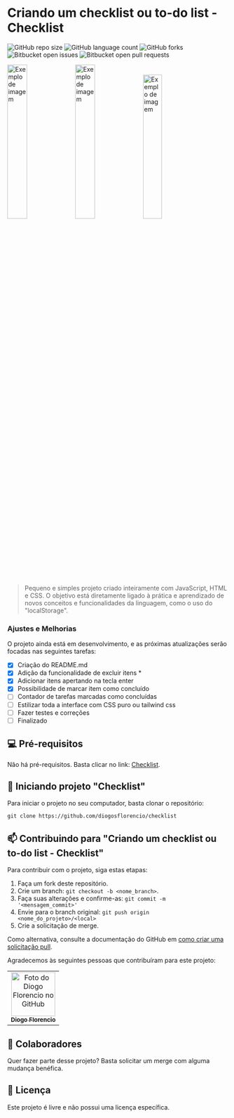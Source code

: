 # Criando um checklist ou to-do list - Checklist

![GitHub repo size](https://img.shields.io/github/repo-size/diogosflorencio/checklist?style=for-the-badge)
![GitHub language count](https://img.shields.io/github/languages/count/diogosflorencio/checklist?style=for-the-badge)
![GitHub forks](https://img.shields.io/github/forks/diogosflorencio/checklist?style=for-the-badge)
![Bitbucket open issues](https://img.shields.io/bitbucket/issues/diogosflorencio/checklist?style=for-the-badge)
![Bitbucket open pull requests](https://img.shields.io/bitbucket/pr-raw/diogosflorencio/checklist?style=for-the-badge)


<img src="https://github.com/diogosflorencio/checklist/assets/33941005/59455b3d-5f77-4a91-ae4c-4d09a656b3fe" style="width:30%" alt="Exemplo de imagem">
<img src="https://github.com/diogosflorencio/checklist/assets/33941005/012b97ff-0d8a-40bd-b1f3-bafa179f0efd" style="width:30%" alt="Exemplo de imagem">
<img src="https://github.com/diogosflorencio/checklist/assets/33941005/901a37e5-fd14-4afa-aaae-9c856cac2a41" style="width:29%" alt="Exemplo de imagem">


> Pequeno e simples projeto criado inteiramente com JavaScript, HTML e CSS. O objetivo está diretamente ligado à prática e aprendizado de novos conceitos e funcionalidades da linguagem, como o uso do "localStorage". 


### Ajustes e Melhorias

O projeto ainda está em desenvolvimento, e as próximas atualizações serão focadas nas seguintes tarefas:
- [x] Criação do README.md
- [x] Adição da funcionalidade de excluir itens *
- [x] Adicionar itens apertando na tecla enter
- [x] Possibilidade de marcar item como concluído
- [ ] Contador de tarefas marcadas como concluídas
- [ ] Estilizar toda a interface com CSS puro ou tailwind css
- [ ] Fazer testes e correções
- [ ] Finalizado

## 💻 Pré-requisitos

Não há pré-requisitos. Basta clicar no link:  [Checklist](https://diogosflorencio.github.io/checklist/).

## 🚀 Iniciando projeto "Checklist"

Para iniciar o projeto no seu computador, basta clonar o repositório:

```
git clone https://github.com/diogosflorencio/checklist
```

## 📫 Contribuindo para "Criando um checklist ou to-do list - Checklist"

Para contribuir com o projeto, siga estas etapas:

1. Faça um fork deste repositório.
2. Crie um branch: `git checkout -b <nome_branch>`.
3. Faça suas alterações e confirme-as: `git commit -m '<mensagem_commit>'`
4. Envie para o branch original: `git push origin <nome_do_projeto>/<local>`
5. Crie a solicitação de merge.

Como alternativa, consulte a documentação do GitHub em [como criar uma solicitação pull](https://help.github.com/en/github/collaborating-with-issues-and-pull-requests/creating-a-pull-request).

Agradecemos às seguintes pessoas que contribuíram para este projeto:

<table>
  <tr>
    <td align="center">
      <a href="https://github.com/diogosflorencio" title="Diogo Florencio">
        <img src="https://avatars.githubusercontent.com/u/33941005" width="100px;" alt="Foto do Diogo Florencio no GitHub"/><br>
        <sub>
          <b>Diogo Florencio</b>
        </sub>
      </a>
    </td>
  </tr>
</table>

## 🤝 Colaboradores

Quer fazer parte desse projeto? Basta solicitar um merge com alguma mudança benéfica. 

## 📝 Licença

Este projeto é livre e não possui uma licença específica.
